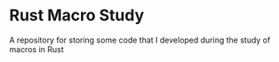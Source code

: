 # Rust Macro Study

A repository for storing some code that I developed during the study
of macros in Rust


